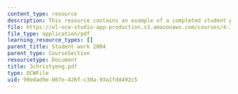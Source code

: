 ```yaml
---
content_type: resource
description: This resource contains an example of a completed student project.
file: https://ol-ocw-studio-app-production.s3.amazonaws.com/courses/4-301-introduction-to-the-visual-arts-spring-2007/99edad9e067e426fc30a93a1fdd492c5_3christyeng.pdf
file_type: application/pdf
learning_resource_types: []
parent_title: Student work 2004
parent_type: CourseSection
resourcetype: Document
title: 3christyeng.pdf
type: OCWFile
uid: 99edad9e-067e-426f-c30a-93a1fdd492c5
---
```

